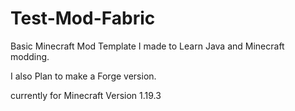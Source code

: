 # Test-Mod-Fabric
Basic Minecraft Mod Template I made to Learn Java and Minecraft modding.

I also Plan to make a Forge version.

currently for Minecraft Version 1.19.3
